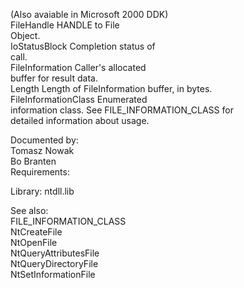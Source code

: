 \(Also avaiable in Microsoft 2000 DDK\) \
FileHandle HANDLE to File \
Object. \
IoStatusBlock Completion status of \
call. \
FileInformation Caller's allocated \
buffer for result data. \
Length Length of FileInformation buffer, in bytes. \
FileInformationClass Enumerated \
information class. See FILE\_INFORMATION\_CLASS for \
detailed information about usage.

Documented by: \
Tomasz Nowak \
Bo Branten \
Requirements:

Library: ntdll.lib

See also: \
FILE\_INFORMATION\_CLASS \
NtCreateFile \
NtOpenFile \
NtQueryAttributesFile \
NtQueryDirectoryFile \
NtSetInformationFile
